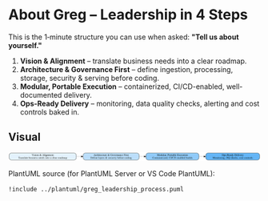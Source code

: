 # About Greg – Leadership in 4 Steps

This is the 1‑minute structure you can use when asked: **"Tell us about yourself."**

1. **Vision & Alignment** – translate business needs into a clear roadmap.  
2. **Architecture & Governance First** – define ingestion, processing, storage, security & serving before coding.  
3. **Modular, Portable Execution** – containerized, CI/CD-enabled, well-documented delivery.  
4. **Ops-Ready Delivery** – monitoring, data quality checks, alerting and cost controls baked in.

## Visual

![Leadership Process](diagrams/greg_leadership_process.svg)

PlantUML source (for PlantUML Server or VS Code PlantUML):

```plantuml
!include ../plantuml/greg_leadership_process.puml
```
